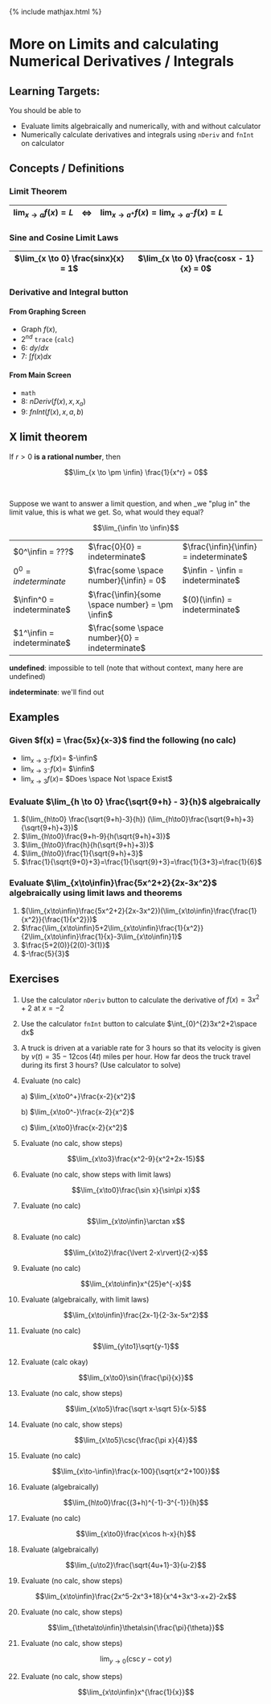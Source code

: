 {% include mathjax.html %}

# More on Limits and calculating Numerical Derivatives / Integrals

## Learning Targets:

You should be able to
- Evaluate limits algebraically and numerically, with and without calculator
- Numerically calculate derivatives and integrals using `nDeriv` and `fnInt` on calculator

## Concepts / Definitions

### Limit Theorem

| $\lim_{x \to a} f(x) = L$ | $\iff$ | $\lim_{x \to a^+} f(x) = \lim_{x \to a^-} f(x) = L$ |
|---|---|---|

### Sine and Cosine Limit Laws

| $\lim_{x \to 0} \frac{sinx}{x} = 1$ | $\lim_{x \to 0} \frac{cosx - 1}{x} = 0$ |
|---|---|

### Derivative and Integral button

#### From Graphing Screen

- Graph $f(x)$,
- $2^{nd}$ `trace` (`calc`)
- 6: $dy/dx$
- 7: $\int f(x) dx$

#### From Main Screen

- `math`
- 8: $nDeriv(f(x), x, x_a)$
- 9: $fnInt(f(x), x, a, b)$

## X limit theorem

If $r > 0$ **is a rational number**, then

$$\lim_{x \to \pm \infin} \frac{1}{x^r} = 0$$

&nbsp;

Suppose we want to answer a limit question, and when _we "plug in" the limit value, this is what we get.
So, what would they equal?

$$\lim_{\infin \to \infin}$$

| | | |
|---|---|---|
| $0^\infin = ???$ | $\frac{0}{0} = indeterminate$ |$\frac{\infin}{\infin} = indeterminate$ |
| $0^0 = indeterminate$ | $\frac{some \space number}{\infin} = 0$ | $\infin - \infin = indeterminate$ |
| $\infin^0 = indeterminate$ | $\frac{\infin}{some \space number} = \pm \infin$ | $(0)(\infin) = indeterminate$ |
| $1^\infin = indeterminate$ | $\frac{some \space number}{0} = indeterminate$ |

__undefined__: impossible to tell (note that without context, many here are undefined)

__indeterminate__: we'll find out

## Examples

### Given $f(x) = \frac{5x}{x-3}$ find the following (no calc)

- $\lim_{x \to 3^-} f(x) =$ $-\infin$
- $\lim_{x \to 3^-} f(x) =$ $\infin$
- $\lim_{x \to 3} f(x) =$ $Does \space Not \space Exist$

### Evaluate $\lim_{h \to 0} \frac{\sqrt{9+h} - 3}{h}$ algebraically

1) $(\lim_{h\to0} \frac{\sqrt{9+h}-3}{h}) (\lim_{h\to0}\frac{\sqrt{9+h}+3}{\sqrt{9+h}+3})$
2) $\lim_{h\to0}\frac{9+h-9}{h(\sqrt{9+h}+3)}$
3) $\lim_{h\to0}\frac{h}{h(\sqrt{9+h}+3)}$
4) $\lim_{h\to0}\frac{1}{\sqrt{9+h}+3}$
5) $\frac{1}{\sqrt{9+0}+3}=\frac{1}{\sqrt{9}+3}=\frac{1}{3+3}=\frac{1}{6}$

### Evaluate $\lim_{x\to\infin}\frac{5x^2+2}{2x-3x^2}$ algebraically using limit laws and theorems

1) $(\lim_{x\to\infin}\frac{5x^2+2}{2x-3x^2})(\lim_{x\to\infin}\frac{\frac{1}{x^2}}{\frac{1}{x^2}})$
2) $\frac{\lim_{x\to\infin}5+2\lim_{x\to\infin}\frac{1}{x^2}}{2\lim_{x\to\infin}\frac{1}{x}-3\lim_{x\to\infin}1}$
3) $\frac{5+2(0)}{2(0)-3(1)}$
4) $-\frac{5}{3}$

## Exercises

1) Use the calculator `nDeriv` button to calculate the derivative of $f(x)=3x^2+2$ at $x=-2$
2) Use the calculator `fnInt` button to calculate $\int_{0}^{2}3x^2+2\space dx$
3) A truck is driven at a variable rate for 3 hours so that its velocity is given by $v(t)=35-12\cos(4t)$ miles per hour. How far deos the truck travel during its first 3 hours? (Use calculator to solve)
4) Evaluate (no calc)

    a) $\lim_{x\to0^+}\frac{x-2}{x^2}$

    b) $\lim_{x\to0^-}\frac{x-2}{x^2}$

    c) $\lim_{x\to0}\frac{x-2}{x^2}$

5)  Evaluate (no calc, show steps)

$$\lim_{x\to3}\frac{x^2-9}{x^2+2x-15}$$

6) Evaluate (no calc, show steps with limit laws)

$$\lim_{x\to0}\frac{\sin x}{\sin\pi x}$$

7) Evaluate (no calc)

$$\lim_{x\to\infin}\arctan x$$

8) Evaluate (no calc)

$$\lim_{x\to2}\frac{\lvert 2-x\rvert}{2-x}$$

9) Evaluate (no calc)

$$\lim_{x\to\infin}x^{25}e^{-x}$$

10) Evaluate (algebraically, with limit laws)

$$\lim_{x\to\infin}\frac{2x-1}{2-3x-5x^2}$$

11) Evaluate (no calc)

$$\lim_{y\to1}\sqrt{y-1}$$

12) Evaluate (calc okay)

$$\lim_{x\to0}\sin{\frac{\pi}{x}}$$

13) Evaluate (no calc, show steps)

$$\lim_{x\to5}\frac{\sqrt x-\sqrt 5}{x-5}$$

14) Evaluate (no calc, show steps)

$$\lim_{x\to5}\csc{\frac{\pi x}{4}}$$

15) Evaluate (no calc)

$$\lim_{x\to-\infin}\frac{x-100}{\sqrt{x^2+100}}$$

16) Evaluate (algebraically)

$$\lim_{h\to0}\frac{(3+h)^{-1}-3^{-1}}{h}$$

17) Evaluate (no calc)

$$\lim_{x\to0}\frac{x\cos h-x}{h}$$

18) Evaluate (algebraically)

$$\lim_{u\to2}\frac{\sqrt{4u+1}-3}{u-2}$$

19) Evaluate (no calc, show steps)

$$\lim_{x\to\infin}\frac{2x^5-2x^3+18}{x^4+3x^3-x+2}-2x$$

20) Evaluate (no calc, show steps)

$$\lim_{\theta\to\infin}\theta\sin{\frac{\pi}{\theta}}$$

21) Evaluate (no calc, show steps)

$$\lim_{y\to0}(\csc y-\cot y)$$

22) Evaluate (no calc, show steps)

$$\lim_{x\to\infin}x^{\frac{1}{x}}$$
